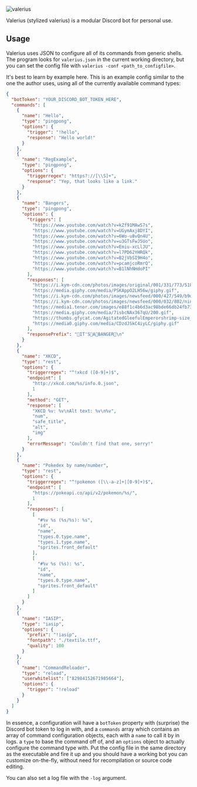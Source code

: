 ![valerius](https://i.imgur.com/EsgTukM.png)

Valerius (stylized valerius) is a modular Discord bot for personal use.

## Usage

Valerius uses JSON to configure all of its commands from generic shells.
The program looks for `valerius.json` in the current working directory, but you can set the config file with `valerius -conf <path_to_configfile>`.

It's best to learn by example here. This is an example config similar to the one the author uses, using all of the currently available command types:

```json
{
  "botToken": "YOUR_DISCORD_BOT_TOKEN_HERE",
  "commands": [
    {
      "name": "Hello",
      "type": "pingpong",
      "options": {
        "trigger": "!hello",
        "response": "Hello world!"
      }
    },
    {
      "name": "RegExample",
      "type": "pingpong",
      "options": {
        "triggerregex": "https?://[\\S]+",
        "response": "Yep, that looks like a link."
      }
    },
    {
      "name": "Bangers",
      "type": "pingpong",
      "options": {
        "triggers": [
          "https://www.youtube.com/watch?v=kZf91MAwS7s",
          "https://www.youtube.com/watch?v=UGymAxj8DYI",
          "https://www.youtube.com/watch?v=6Wo-u8vQn4U",
          "https://www.youtube.com/watch?v=u3GTsFwJ5Uo",
          "https://www.youtube.com/watch?v=Emiu-xcLlJU",
          "https://www.youtube.com/watch?v=l7PD62YHRQk",
          "https://www.youtube.com/watch?v=B2jVbSI9H4o",
          "https://www.youtube.com/watch?v=pcamjcoRmrQ",
          "https://www.youtube.com/watch?v=B1lNhNHdoPI"
        ],
        "responses": [
          "https://i.kym-cdn.com/photos/images/original/001/331/773/518.gif",
          "https://media.giphy.com/media/PSKAppO2LH56w/giphy.gif",
          "https://i.kym-cdn.com/photos/images/newsfeed/000/427/549/b9d.gif",
          "https://i.kym-cdn.com/photos/images/newsfeed/000/032/802/ninja-dance.gif",
          "https://media1.tenor.com/images/e88f1c4b6d3ac98bde66db24fb73441d/tenor.gif?itemid=5586778",
          "https://media.giphy.com/media/7isbcNAx367qU/200.gif",
          "https://thumbs.gfycat.com/AgitatedGleefulEmperorshrimp-size_restricted.gif",
          "https://media0.giphy.com/media/CDzdJSkC4iyLC/giphy.gif"
        ],
        "responsePrefix": "🚨IT'S🚨A🚨BANGER🚨\n"
      }
    },
    {
      "name": "XKCD",
      "type": "rest",
      "options": {
        "triggerregex": "^!xkcd ([0-9]+)$",
        "endpoint": [
          "http://xkcd.com/%s/info.0.json",
          1
        ],
        "method": "GET",
        "response": [
          "XKCD %v: %v\nAlt text: %v\n%v",
          "num",
          "safe_title",
          "alt",
          "img"
        ],
        "errorMessage": "Couldn't find that one, sorry!"
      }
    },
    {
      "name": "Pokedex by name/number",
      "type": "rest",
      "options": {
        "triggerregex": "^!pokemon ([\\-a-z]+|[0-9]+)$",
        "endpoint": [
          "https://pokeapi.co/api/v2/pokemon/%s/",
          1
        ],
        "responses": [
          [
            "#%v %s (%s/%s): %s",
            "id",
            "name",
            "types.0.type.name",
            "types.1.type.name",
            "sprites.front_default"
          ],
          [
            "#%v %s (%s): %s",
            "id",
            "name",
            "types.0.type.name",
            "sprites.front_default"
          ]
        ]
      }
    },
    {
      "name": "IASIP",
      "type": "iasip",
      "options": {
        "prefix": "!iasip",
        "fontpath": "./textile.ttf",
        "quality": 100
      }
    },
    {
      "name": "CommandReloader",
      "type": "reload",
      "userwhitelist": ["82984152671985664"],
      "options": {
        "trigger": "!reload"
      }
    }
  ]
}
```

In essence, a configuration will have a `botToken` property with (surprise) the Discord bot token to log in with, and a `commands` array which contains an array of command configuration objects, each with a `name` to call it by in logs. a `type` to base the command off of, and an `options` object to actually configure the command type with. Put the config file in the same directory as the executable and fire it up and you should have a working bot you can customize on-the-fly, without need for recompilation or source code editing.

You can also set a log file with the `-log` argument.
